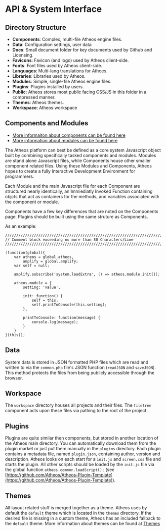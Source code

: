 API & System Interface
======================

Directory Structure
-------------------

*   **Components**: Complex, multi-file Atheos engine files.
*   **Data**: Configuration settings, user data
*   **Docs**: Small document folder for key documents used by Github and Licensing.
*   **Favicons**: Favicon (and logo) used by Atheos client-side.
*   **Fonts**: Font files used by Atheos client-side.
*   **Languages**: Multi-lang translations for Athoes.
*   **Libraries**: Libraries used by Atheos.
*   **Modules**: Simple, single-file Atheos engine files.
*   **Plugins**: Plugins installed by users.
*   **Public**: Atheos stores most public facing CSS/JS in this folder in a compressed manner.
*   **Themes**: Atheos themes.
*   **Workspace**: Atheos workspace

Components and Modules
----------------------

*   [More informaiton about components can be found here](/docs/api/components)
*   [More information about modules can be found here](/docs/api/modules)

The Atheos platform can best be defined as a core system Javascript object built by combining specifically tasked components and modules. Modules are stand alone Javascript files, while Components house other smaller component related files. Using these Modules and Components, Atheos hopes to create a fully Interactive Development Environment for programmers.

Each Module and the main Javascript file for each Component are structured nearly identically, an Immiediatly Invoked Function containing objcts that act as containers for the methods, and variables associated with the component or module.

Components have a few key differences that are noted on the Components page. Plugins should be built using the same struture as Components.

As an example:

    //////////////////////////////////////////////////////////////////////////////80
    // Comment block exceeding no more than 80 Characters/Line
    //////////////////////////////////////////////////////////////////////////////80
    
    (function(global){
    	var atheos = global.atheos,
    		amplify = global.amplify;
    	var self = null;
    	
    	amplify.subscribe('system.loadExtra', () => atheos.module.init());
    
    	atheos.module = {
    		setting: 'value',
    		
    		init: function() {
    			self = this;
    			self.printToConsole(this.setting);
    		},
    		
    		printToConsole: function(message) {
    			console.log(message);
    		}
    	}
    }(this));
    

Data
----

System data is stored in JSON formatted PHP files which are read and written to via the `common.php` file's JSON function (`readJSON` and `saveJSON`). This method protects the files from being publicly accessible through the browser.

Workspace
---------

The `workspace` directory houses all projects and their files. The `filetree` component acts upon these files via pathing to the root of the project.

Plugins
-------

Plugins are quite similar then components, but stored in another location of the Atheos main directory. You can automatically download them from the plugin market or just put them manually in the `plugins` directory. Each plugin contains a metadata file, named `plugin.json`, containing author, version and description. Atheos looks on each start for a `init.js` and `screen.css` file and starts the plugin. All other scripts should be loaded by the `init.js` file via the global function `atheos.common.loadScript();` (see [https://github.com/Atheos/Atheos-Plugin-Template](https://github.com/Atheos/Atheos-Plugin-Template)).

Themes
------

All layout related stuff is merged together as a theme. Atheos uses by default the `default` theme which is located in the `themes` directory. If the desired file is missing in a custom theme, Atheos has an included fallback to the `default` theme. More information about themes can be found at [Themes](/docs/contributing/themes)